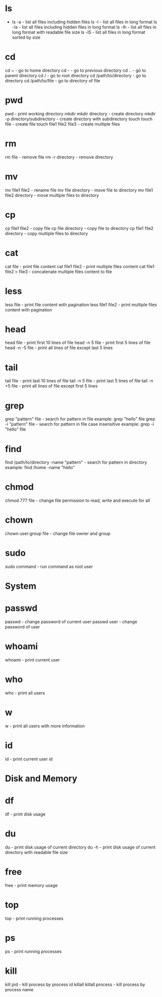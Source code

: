# ls
 * ls -a - list all files including hidden files
ls -l - list all files in long format
ls -la - list all files including hidden files in long format
ls -lh - list all files in long format with readable file size
ls -lS - list all files in long format sorted by size

# cd
cd ~ - go to home directory
cd - - go to previous directory
cd .. - go to parent directory
cd / - go to root directory
cd /path/to/directory - go to directory
cd /path/to/file - go to directory of file

# pwd
pwd - print working directory
mkdir
mkdir directory - create directory
mkdir -p directory/subdirectory - create directory with subdirectory
touch
touch file - create file
touch file1 file2 file3 - create multiple files

# rm
rm file - remove file
rm -r directory - remove directory

# mv
mv file1 file2 - rename file
mv file directory - move file to directory
mv file1 file2 directory - move multiple files to directory

# cp
cp file1 file2 - copy file
cp file directory - copy file to directory
cp file1 file2 directory - copy multiple files to directory

# cat
cat file - print file content
cat file1 file2 - print multiple files content
cat file1 file2 > file3 - concatenate multiple files content to file

# less
less file - print file content with pagination
less file1 file2 - print multiple files content with pagination

# head
head file - print first 10 lines of file
head -n 5 file - print first 5 lines of file
head -n -5 file - print all lines of file except last 5 lines

# tail
tail file - print last 10 lines of file
tail -n 5 file - print last 5 lines of file
tail -n +5 file - print all lines of file except first 5 lines

# grep
grep "pattern" file - search for pattern in file
example: grep "hello" file
grep -i "pattern" file - search for pattern in file case insensitive
example: grep -i "hello" file

# find
find /path/to/directory -name "pattern" - search for pattern in directory
example: find /home -name "hello"

# chmod
chmod 777 file - change file permission to read, write and execute for all

# chown
chown user:group file - change file owner and group

# sudo
sudo command - run command as root user



# System
# passwd
passwd - change password of current user
passwd user - change password of user

# whoami
whoami - print current user

# who
who - print all users

# w
w - print all users with more information

# id
id - print current user id



# Disk and Memory
# df
df - print disk usage

# du
du - print disk usage of current directory
du -h - print disk usage of current directory with readable file size

# free
free - print memory usage

# top
top - print running processes

# ps
ps - print running processes

# kill
kill pid - kill process by process id
killall
killall process - kill process by process name
